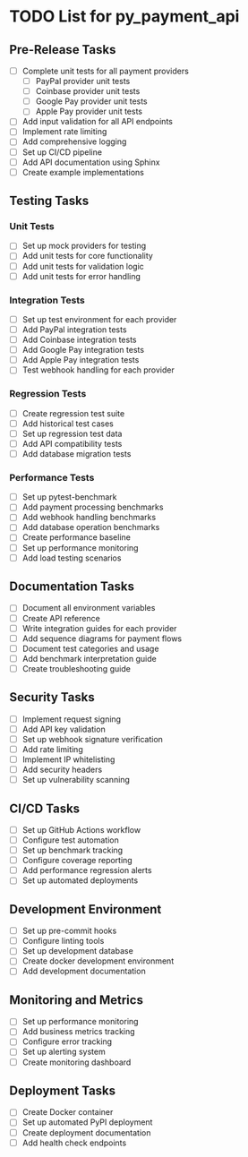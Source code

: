 # TODO List for py_payment_api

## Pre-Release Tasks
- [ ] Complete unit tests for all payment providers
  - [ ] PayPal provider unit tests
  - [ ] Coinbase provider unit tests
  - [ ] Google Pay provider unit tests
  - [ ] Apple Pay provider unit tests
- [ ] Add input validation for all API endpoints
- [ ] Implement rate limiting
- [ ] Add comprehensive logging
- [ ] Set up CI/CD pipeline
- [ ] Add API documentation using Sphinx
- [ ] Create example implementations

## Testing Tasks
### Unit Tests
- [ ] Set up mock providers for testing
- [ ] Add unit tests for core functionality
- [ ] Add unit tests for validation logic
- [ ] Add unit tests for error handling

### Integration Tests
- [ ] Set up test environment for each provider
- [ ] Add PayPal integration tests
- [ ] Add Coinbase integration tests
- [ ] Add Google Pay integration tests
- [ ] Add Apple Pay integration tests
- [ ] Test webhook handling for each provider

### Regression Tests
- [ ] Create regression test suite
- [ ] Add historical test cases
- [ ] Set up regression test data
- [ ] Add API compatibility tests
- [ ] Add database migration tests

### Performance Tests
- [ ] Set up pytest-benchmark
- [ ] Add payment processing benchmarks
- [ ] Add webhook handling benchmarks
- [ ] Add database operation benchmarks
- [ ] Create performance baseline
- [ ] Set up performance monitoring
- [ ] Add load testing scenarios

## Documentation Tasks
- [ ] Document all environment variables
- [ ] Create API reference
- [ ] Write integration guides for each provider
- [ ] Add sequence diagrams for payment flows
- [ ] Document test categories and usage
- [ ] Add benchmark interpretation guide
- [ ] Create troubleshooting guide

## Security Tasks
- [ ] Implement request signing
- [ ] Add API key validation
- [ ] Set up webhook signature verification
- [ ] Add rate limiting
- [ ] Implement IP whitelisting
- [ ] Add security headers
- [ ] Set up vulnerability scanning

## CI/CD Tasks
- [ ] Set up GitHub Actions workflow
- [ ] Configure test automation
- [ ] Set up benchmark tracking
- [ ] Configure coverage reporting
- [ ] Add performance regression alerts
- [ ] Set up automated deployments

## Development Environment
- [ ] Set up pre-commit hooks
- [ ] Configure linting tools
- [ ] Set up development database
- [ ] Create docker development environment
- [ ] Add development documentation

## Monitoring and Metrics
- [ ] Set up performance monitoring
- [ ] Add business metrics tracking
- [ ] Configure error tracking
- [ ] Set up alerting system
- [ ] Create monitoring dashboard

## Deployment Tasks
- [ ] Create Docker container
- [ ] Set up automated PyPI deployment
- [ ] Create deployment documentation
- [ ] Add health check endpoints 
